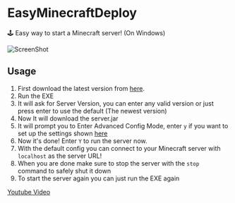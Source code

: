 # EasyMinecraftDeploy
🕹 Easy way to start a Minecraft server! (On Windows)

![ScreenShot](https://i.imgur.com/kQvvb5Y.png)

## Usage

1. First download the latest version from [here](https://github.com/Basicprogrammer10/EasyMinecraftDeploy/releases).
2. Run the EXE
3. It will ask for Server Version, you can enter any valid version or just press enter to use the default (The newest version)
4. Now It will download the server.jar
5. It will prompt you to Enter Advanced Config Mode, enter `y` if you want to set up the settings shown [here](https://minecraft.gamepedia.com/Server.properties)
6. Now it's done! Enter `Y` to run the server now.
7. With the default config you can connect to your Minecraft server with `localhost` as the server URL!
8. When you are done make sure to stop the server with the `stop` command to safely shut it down
9. To start the server again you can just run the EXE again

[Youtube Video]()
